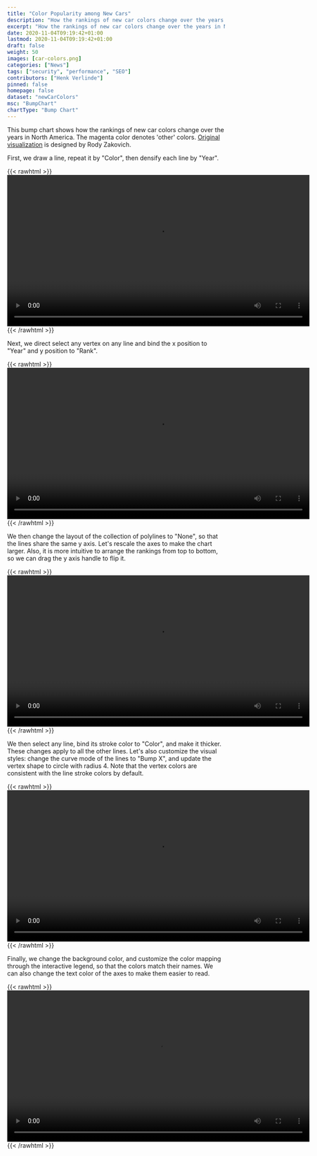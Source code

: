 ```yaml
---
title: "Color Popularity among New Cars"
description: "How the rankings of new car colors change over the years in North America."
excerpt: "How the rankings of new car colors change over the years in North America."
date: 2020-11-04T09:19:42+01:00
lastmod: 2020-11-04T09:19:42+01:00
draft: false
weight: 50
images: [car-colors.png]
categories: ["News"]
tags: ["security", "performance", "SEO"]
contributors: ["Henk Verlinde"]
pinned: false
homepage: false
dataset: "newCarColors"
msc: "BumpChart"
chartType: "Bump Chart"
---
```

This bump chart shows how the rankings of new car colors change over the years in North America. The magenta color denotes 'other' colors. [Original visualization](https://public.tableau.com/profile/rody.zakovich#!/vizhome/TheUntanglingofColorPopularityamongNewCarsinNorthAmerica/TheUntanglingofColorPopularityforNewCars) is designed by Rody Zakovich.

First, we draw a line, repeat it by "Color", then densify each line by "Year". 

{{< rawhtml >}} 
<video width=700px class="tutorial-video" controls>
    <source src="/videos/gallery/car-colors-1.mov" type="video/mp4">
    Your browser does not support the video tag.  
</video>
{{< /rawhtml >}}

Next, we direct select any vertex on any line and bind the x position to "Year" and y position to "Rank".

{{< rawhtml >}} 
<video width=700px class="tutorial-video" controls>
    <source src="/videos/gallery/car-colors-2.mov" type="video/mp4">
    Your browser does not support the video tag.  
</video>
{{< /rawhtml >}}

We then change the layout of the collection of polylines to "None", so that the lines share the same y axis. Let's rescale the axes to make the chart larger. Also, it is more intuitive to arrange the rankings from top to bottom, so we can drag the y axis handle to flip it. 


{{< rawhtml >}} 
<video width=700px class="tutorial-video" controls>
    <source src="/videos/gallery/car-colors-3.mov" type="video/mp4">
    Your browser does not support the video tag.  
</video>
{{< /rawhtml >}}

We then select any line, bind its stroke color to "Color", and make it thicker. These changes apply to all the other lines. Let's also customize the visual styles: change the curve mode of the lines to "Bump X", and update the vertex shape to circle with radius 4. Note that the vertex colors are consistent with the line stroke colors by default. 

{{< rawhtml >}} 
<video width=700px class="tutorial-video" controls>
    <source src="/videos/gallery/car-colors-4.mov" type="video/mp4">
    Your browser does not support the video tag.  
</video>
{{< /rawhtml >}}

Finally, we change the background color, and customize the color mapping through the interactive legend, so that the colors match their names. We can also change the text color of the axes to make them easier to read.

{{< rawhtml >}} 
<video width=700px class="tutorial-video" controls>
    <source src="/videos/gallery/car-colors-5.mov" type="video/mp4">
    Your browser does not support the video tag.  
</video>
{{< /rawhtml >}}